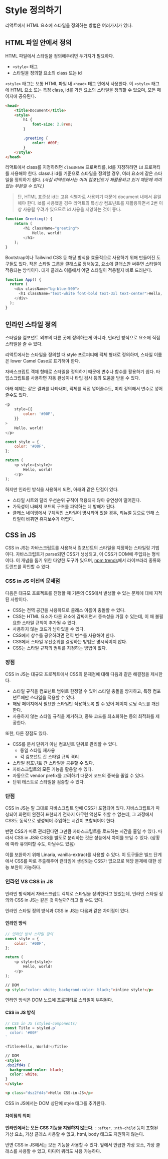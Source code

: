 # Style 정의하기

리액트에서 HTML 요소에 스타일을 정의하는 방법은 여러가지가 있다.

## HTML 파일 안에서 정의

HTML 파일에서 스타일을 정의해주려면 두가지가 필요하다.

- `<style>` 태그
- 스타일을 정의할 요소의 class 또는 id

`<style>` 태그는 보통 HTML 파일 내 `<head>` 태그 안에서 사용한다. 이 `<style>` 태그에 HTML 요소 또는 특정 class, id를 가진 요소의 스타일을 정의할 수 있으며, 모든 페이지에 공유된다.

```html
<head>
    <title>Document</title>
    <style>
        h1 {
            font-size: 2.8rem;
        }

        .greeting {
            color: #00F;
        }
    </style>
</head>
```

리액트에서 class를 지정하려면 `className` 프로퍼티를, id를 지정하려면 `id` 프로퍼티를 사용해야 한다. class나 id를 기준으로 스타일을 정의할 경우, 여러 요소에 같은 스타일을 정의하기 쉽다. _(사실 리액트에서는 이미 컴포넌트가 재활용되고 있기 때문에 의미없는 부분일 수 있다.)_

> 단, HTML 표준상 id는 고유 식별자로 사용되기 때문에 document 내에서 유일해야 한다. id를 사용했을 경우 리액트의 특성상 컴포넌트를 재활용하면서 2번 이상 사용될 우려가 있으므로 id 사용을 지양하는 것이 좋다.

```js
function Greeting() {
    return (
        <h1 className="greeting">
            Hello, world!
        </h1>
    );
}
```

Bootstrap이나 Tailwind CSS 등 해당 방식을 효율적으로 사용하기 위해 만들어진 도구들도 있다. 작은 스타일 그룹을 클래스로 정해놓고, 요소에 클래스만 써주면 스타일이 적용되는 방식이다. 대게 클래스 이름에서 어떤 스타일이 적용될지 바로 드러난다.

```js
function App() {
  return (
    <div className="bg-blue-500">
      <h1 className="text-white font-bold text-3xl text-center">Hello, Tailwind CSS!</h1>
    </div>
  );
}
```

## 인라인 스타일 정의

스타일을 컴포넌트 외부의 다른 곳에 정의하는게 아니라, 인라인 방식으로 요소에 직접 스타일을 줄 수 있다.

리액트에서는 스타일을 정의할 때 style 프로퍼티에 객체 형태로 정의하며, 스타일 이름은 lower Camel Case로 표기해야 한다.

자바스크립트 객체 형태로 스타일을 정의하기 때문에 변수나 함수를 활용하기 쉽다. 타입스크립트를 사용하면 자동 완성이나 타입 검사 등의 도움을 받을 수 있다.

아래 예제는 같은 결과를 나타내며, 객체를 직접 넣어줄수도, 미리 정의해서 변수로 넣어줄수도 있다.

```js
<p
    style={{
        color: '#00F',
    }}
>
    Hello, world!
</p>
```

```js
const style = {
    color: '#00F',
};

return (
    <p style={style}>
        Hello, world!
    </p>
);
```

하지만 인라인 방식을 사용하게 되면, 아래와 같은 단점이 있다.

- 스타일 시트와 달리 우선순위 규칙이 적용되지 않아 유연성이 떨어진다.
- 가독성이 나빠져 코드의 구조를 파악하는 데 방해가 된다.
- 클래스 네이밍에서 구체적인 스타일이 명시되어 있을 경우, 리뉴얼 등으로 인해 스타일이 바뀌면 유지보수가 어렵다.

## CSS in JS

CSS in JS는 자바스크립트를 사용해서 컴포넌트의 스타일을 지정하는 스타일링 기법이다. 자바스크립트가 parse되면 CSS가 생성되고, 이 CSS가 DOM에 주입되는 형식이다. 이 개념을 돕기 위한 다양한 도구가 있으며, [npm trends](https://npmtrends.com/aphrodite-vs-emotion-vs-glamorous-vs-jss-vs-radium-vs-styled-components-vs-styletron)에서 라이브러리 종류와 트랜드를 확인할 수 있다.

### CSS in JS 이전의 문제점

다음은 대규모 프로젝트를 진행할 때 기존의 CSS에서 발생할 수 있는 문제에 대해 지적된 사항이다.

- CSS는 전역 공간을 사용하므로 클래스 이름이 충돌할 수 있다.
- CSS는 HTML 요소가 다른 요소에 감싸지면서 종속성을 가질 수 있는데, 이 때 불필요한 스타일 규칙이 추가될 수 있다.
- 사용하지 않는 코드가 남아있을 수 있다.
- CSS에서 상수를 공유하려면 전역 변수를 사용해야 한다.
- CSS에서 스타일 우선순위를 결정하는 방법은 명시적이지 않다.
- CSS는 스타일 규칙의 범위를 지정하는 방법이 없다.

### 장점

CSS in JS는 대규모 프로젝트에서 CSS의 문제점에 대해 다음과 같은 해결점을 제시한다.

- 스타일 규칙을 컴포넌트 범위로 한정할 수 있어 스타일 충돌을 방지하고, 특정 컴포넌트에만 스타일을 적용할 수 있다.
- 해당 페이지에서 필요한 스타일만 적용하도록 할 수 있어 페이지 로딩 속도를 개선한다.
- 사용하지 않는 스타일 규칙을 제거하고, 중복 코드를 최소화하는 등의 최적화를 제공한다.

또한, 다른 장점도 있다.

- CSS를 문서 단위가 아닌 컴포넌트 단위로 관리할 수 있다.
  - 동일 스타일 재사용
  - 각 컴포넌트 간 스타일 규칙 격리
- 스타일 컴포넌트 간 스타일을 공유할 수 있다.
- 자바스크립트의 모든 기능을 활용할 수 있다.
- 자동으로 vendor prefix를 고려하기 때문에 코드의 중복을 줄일 수 있다.
- 단위 테스트로 스타일을 검증할 수 있다.

### 단점

CSS in JS는 말 그대로 자바스크립트 안에 CSS가 포함되어 있다. 자바스크립트가 파싱되어 화면이 완전히 표현되기 전까지 아무런 액션도 취할 수 없는데, 그 과정에서 CSS도 동적으로 생성되어 주입하는 시간이 포함되어야 한다.

반면 CSS가 따로 관리된다면 그만큼 자바스크립트를 로드하는 시간을 줄일 수 있다. 따라서 CSS in JS와 CSS를 별도로 분리하는 것은 성능에서 차이를 보일 수 있다. (상황에 따라 유의미할 수도, 아닐수도 있음)

이를 보완하기 위해 Linaria, vanilla-extract를 사용할 수 있다. 이 도구들은 빌드 단계에서 CSS를 따로 추출해주어 런타임에 생성되는 CSS가 없으므로 해당 문제에 대한 성능 보완이 가능하다.

### 인라인 VS CSS in JS

인라인 방식에서 자바스크립트 객체로 스타일을 정의한다고 했었는데, 인라인 스타일 정의와 CSS in JS는 같은 것 아닐까? 라고 할 수도 있다.

인라인 스타일 정의 방식과 CSS in JS는 다음과 같은 차이점이 있다.

#### 인라인 방식

```js
// 인라인 방식 스타일 정의
const style = {
    color: '#00F',
};

return (
    <p style={style}>
        Hello, world!
    </p>
);
```

```html
// DOM 
<p style="color: white; backgrond-color: black;">inline style!</p>
```

인라인 방식은 DOM 노드에 프로퍼티로 스타일이 부여된다.

#### CSS in JS 방식

```js
// CSS in JS (styled-components)
const Title = styled.p`
  color: '#00F'
`

<Title>Hello, World!</Title>
```

```html
// DOM
<style>
.dsz2fd4s {
  background-color: black;
  color: white;
}
</style>

<p class="dsz2fd4s">Hello CSS-in-JS</p>
```

CSS in JS에서는 DOM 상단에 style 태그를 추가한다.

#### 차이점의 의미

**인라인에서는 모든 CSS 기능을 지원하지 않는다.** `::after`, `:nth-child` 등이 포함된 가상 요소, 가상 클래스 사용할 수 없고, html, body 태그도 지원하지 않는다.

반면 CSS in JS에서는 모든 기능을 사용할 수 있다. 앞에서 언급한 가상 요소, 가상 클래스를 사용할 수 있고, 미디어 쿼리도 사용 가능하다.
